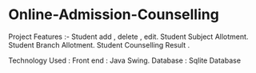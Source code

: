 # Online-Admission-Counselling
Project Features :- Student add , delete , edit. Student Subject Allotment. Student Branch Allotment. Student Counselling Result . 

Technology Used :
Front end : Java Swing.
Database : Sqlite Database
